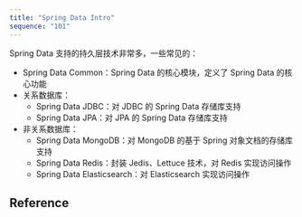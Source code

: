 ```yaml
---
title: "Spring Data Intro"
sequence: "101"
---
```


Spring Data 支持的持久层技术非常多，一些常见的：

- Spring Data Common：Spring Data 的核心模块，定义了 Spring Data 的核心功能
- 关系数据库：
  - Spring Data JDBC：对 JDBC 的 Spring Data 存储库支持
  - Spring Data JPA：对 JPA 的 Spring Data 存储库支持
- 非关系数据库：
  - Spring Data MongoDB：对 MongoDB 的基于 Spring 对象文档的存储库支持
  - Spring Data Redis：封装 Jedis、Lettuce 技术，对 Redis 实现访问操作
  - Spring Data Elasticsearch：对 Elasticsearch 实现访问操作

## Reference

